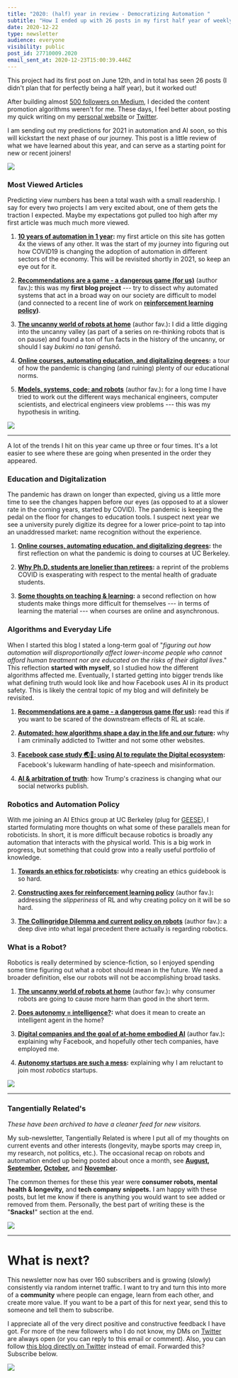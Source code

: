 ```yaml
---
title: "2020: (half) year in review - Democratizing Automation "
subtitle: "How I ended up with 26 posts in my first half year of weekly writing. What we learned and where we are going."
date: 2020-12-22
type: newsletter
audience: everyone
visibility: public
post_id: 27710009.2020
email_sent_at: 2020-12-23T15:00:39.446Z
---
```

This project had its first post on June 12th, and in total has seen 26 posts (I didn't plan that for perfectly being a half year), but it worked out!

After building almost [500 followers on Medium](https://medium.com/@natolambert), I decided the content promotion algorithms weren't for me. These days, I feel better about posting my quick writing on my [personal website](https://natolambert.me/) or [Twitter](https://twitter.com/natolambert).

I am sending out my predictions for 2021 in automation and AI soon, so this will kickstart the next phase of our journey. This post is a little review of what we have learned about this year, and can serve as a starting point for new or recent joiners!

![](https://bucketeer-e05bbc84-baa3-437e-9518-adb32be77984.s3.amazonaws.com/public/images/f4219f7d-20de-47c3-981e-397a8e88acc2_2538x1616.png)

### Most Viewed Articles

Predicting view numbers has been a total wash with a small readership. I say for every two projects I am very excited about, one of them gets the traction I expected. Maybe my expectations got pulled too high after my first article was much much more viewed.

1.  **[10 years of automation in 1 year](https://democraticrobots.substack.com/p/10-years-of-automation-in-1-year):** my first article on this site has gotten 4x the views of any other. It was the start of my journey into figuring out how COVID19 is changing the adoption of automation in different sectors of the economy. This will be revisited shortly in 2021, so keep an eye out for it.

2.  **[Recommendations are a game - a dangerous game (for us)](https://democraticrobots.substack.com/p/recommendations-are-a-game-a-dangerous)** (author fav.)**:** this was my **first blog project** --- try to dissect why automated systems that act in a broad way on our society are difficult to model (and connected to a recent line of work on **[reinforcement learning policy](https://democraticrobots.substack.com/p/rl-policy))**.

3.  **[The uncanny world of robots at home](https://democraticrobots.substack.com/p/the-uncanny-world-of-at-home-robots)** (author fav.)**:** I did a little digging into the uncanny valley (as part of a series on re-thinking robots that is on pause) and found a ton of fun facts in the history of the uncanny, or should I say *bukimi no tani genshō.*

4.  **[Online courses, automating education, and digitalizing degrees](https://democraticrobots.substack.com/p/online-courses-automating-education):** a tour of how the pandemic is changing (and ruining) plenty of our educational norms.

5.  **[Models, systems, code; and robots](https://democraticrobots.substack.com/p/models-systems-code-and-robots)** (author fav.)**:** for a long time I have tried to work out the different ways mechanical engineers, computer scientists, and electrical engineers view problems --- this was my hypothesis in writing.

![](https://bucketeer-e05bbc84-baa3-437e-9518-adb32be77984.s3.amazonaws.com/public/images/6d01f021-bc43-4f09-b03a-b6e0368ff0b0_1016x773.jpeg)

<div>

------------------------------------------------------------------------

</div>

A lot of the trends I hit on this year came up three or four times. It's a lot easier to see where these are going when presented in the order they appeared.

### Education and Digitalization

The pandemic has drawn on longer than expected, giving us a little more time to see the changes happen before our eyes (as opposed to at a slower rate in the coming years, started by COVID). The pandemic is keeping the pedal on the floor for changes to education tools. I suspect next year we see a university purely digitize its degree for a lower price-point to tap into an unaddressed market: name recognition without the experience.

1.  **[Online courses, automating education, and digitalizing degrees](https://democraticrobots.substack.com/p/online-courses-automating-education):** the first reflection on what the pandemic is doing to courses at UC Berkeley.

2.  **[Why Ph.D. students are lonelier than retirees](https://democraticrobots.substack.com/p/why-phd-students-are-lonelier-than-retirees-ea2ab4cf78e):** a reprint of the problems COVID is exasperating with respect to the mental health of graduate students.

3.  **[Some thoughts on teaching & learning](https://democraticrobots.substack.com/p/lessons-from-learning-to-lecture-1000-students-93b9287165e2):** a second reflection on how students make things more difficult for themselves --- in terms of learning the material --- when courses are online and asynchronous.

### Algorithms and Everyday Life

When I started this blog I stated a long-term goal of "*figuring out how automation will disproportionally affect lower-income people who cannot afford human treatment nor are educated on the risks of their digital lives*." This reflection **started with myself**, so I studied how the different algorithms affected me. Eventually, I started getting into bigger trends like what defining truth would look like and how Facebook uses AI in its product safety. This is likely the central topic of my blog and will definitely be revisited.

1.  **[Recommendations are a game - a dangerous game (for us)](https://democraticrobots.substack.com/p/recommendations-are-a-game-a-dangerous):** read this if you want to be scared of the downstream effects of RL at scale.

2.  **[Automated: how algorithms shape a day in the life and our future](https://democraticrobots.substack.com/p/automated-how-algorithms-shape-a):** why I am criminally addicted to Twitter and not some other websites.

3.  **[Facebook case study 🌏🔬: using AI to regulate the Digital ecosystem](https://democraticrobots.substack.com/p/facebook-case-study):** Facebook's lukewarm handling of hate-speech and misinformation.

4.  **[AI & arbitration of truth](https://democraticrobots.substack.com/p/ai-arbitration-of-truth-808b57a93a97)**: how Trump's craziness is changing what our social networks publish.

### Robotics and Automation Policy

With me joining an AI Ethics group at UC Berkeley (plug for [GEESE](https://geesegraduates.org/blog/)), I started formulating more thoughts on what some of these parallels mean for roboticists. In short, it is more difficult because robotics is broadly any automation that interacts with the physical world. This is a big work in progress, but something that could grow into a really useful portfolio of knowledge.

1.  **[Towards an ethics for roboticists](https://democraticrobots.substack.com/p/sketch-robot-ethic):** why creating an ethics guidebook is so hard.

2.  **[Constructing axes for reinforcement learning policy](https://democraticrobots.substack.com/p/rl-policy)** (author fav.)**:** addressing the *slipperiness* of RL and why creating policy on it will be so hard.

3.  **[The Collingridge Dilemma and current policy on robots](https://democraticrobots.substack.com/p/robot-law)** (author fav.): a deep dive into what legal precedent there actually is regarding robotics.

### What is a Robot?

Robotics is really determined by science-fiction, so I enjoyed spending some time figuring out what a robot should mean in the future. We need a broader definition, else our robots will not be accomplishing broad tasks.

1.  **[The uncanny world of robots at home](https://democraticrobots.substack.com/p/the-uncanny-world-of-at-home-robots)** (author fav.)**:** why consumer robots are going to cause more harm than good in the short term.

2.  **[Does autonomy = intelligence?](https://democraticrobots.substack.com/p/autonomy-vs-intelligence-with-humans):** what does it mean to create an intelligent agent in the home?

3.  **[Digital companies and the goal of at-home embodied AI](https://democraticrobots.substack.com/p/digital-companies-and-the-goal-of)** (author fav.)**:** explaining why Facebook, and hopefully other tech companies, have employed me.

4.  **[Autonomy startups are such a mess](https://democraticrobots.substack.com/p/ai-startups-are-data-startups-2ed6bec1f684):** explaining why I am reluctant to join most *robotics* startups.

![](https://bucketeer-e05bbc84-baa3-437e-9518-adb32be77984.s3.amazonaws.com/public/images/a86133fb-61d2-48d1-9198-f45d482fcef7_4032x3024.jpeg)

<div>

------------------------------------------------------------------------

</div>

### Tangentially Related's

*These have been archived to have a cleaner feed for new visitors.*

My sub-newsletter, Tangentially Related is where I put all of my thoughts on current events and other interests (longevity, maybe sports may creep in, my research, not politics, etc.). The occasional recap on robots and automation ended up being posted about once a month, see **[August](https://democraticrobots.substack.com/p/tangentially-related-1-12-aug-2020), [September](https://democraticrobots.substack.com/p/tangentially-related-2-2-sep-2020), [October](https://democraticrobots.substack.com/p/tangentially-related-3-7-oct-2020),** and **[November](https://democraticrobots.substack.com/p/tangentially4).**

The common themes for these this year were **consumer robots, mental health & longevity,** and **tech company snippets.** I am happy with these posts, but let me know if there is anything you would want to see added or removed from them. Personally, the best part of writing these is the "**Snacks!**" section at the end.

![](https://bucketeer-e05bbc84-baa3-437e-9518-adb32be77984.s3.amazonaws.com/public/images/f97eaab0-fc07-4c4a-a216-4b720a15cae5_3543x2377.png)

<div>

------------------------------------------------------------------------

</div>

# What is next?

This newsletter now has over 160 subscribers and is growing (slowly) consistently via random internet traffic. I want to try and turn this into more of a **community** where people can engage, learn from each other, and create more value. If you want to be a part of this for next year, send this to someone and tell them to subscribe.

I appreciate all of the very direct positive and constructive feedback I have got. For more of the new followers who I do not know, my DMs on [Twitter](https://twitter.com/natolambert) are always open (or you can reply to this email or comment). Also, you can follow [this blog directly on Twitter](https://twitter.com/demrobots) instead of email. Forwarded this?  Subscribe below.

![](https://bucketeer-e05bbc84-baa3-437e-9518-adb32be77984.s3.amazonaws.com/public/images/07f03d24-1a45-4323-a330-7ab7ff4df9c1_1143x688.jpeg)
